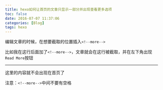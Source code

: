 ```yaml
---
title: hexo如何让首页的文章只显示一部分并出现查看更多选项
toc: false
date: 2016-07-07 11:37:06
categories: [Blog]
tags: hexo
---
```



编辑文章的时候，在想要截取的位置插入`<!--more-->`

比如我在这行后面加了`<!--more-->`，文章就会在这行被截取，并在左下角出现`Read More`按钮

<!--more-->

---
这里的内容就不会出现在首页了

注意：`<!--more-->`中间不要有空格
